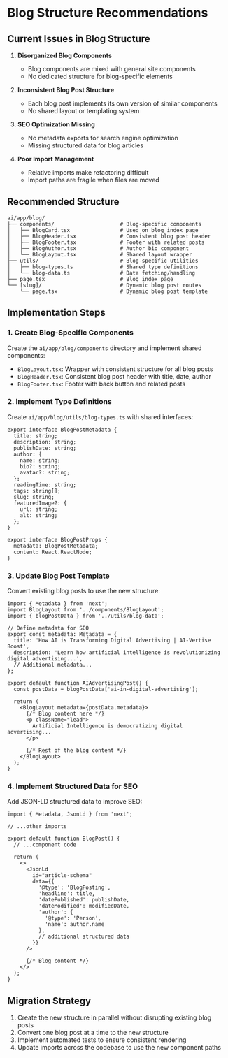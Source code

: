 # Blog Structure Recommendations

## Current Issues in Blog Structure

1. **Disorganized Blog Components**
   - Blog components are mixed with general site components
   - No dedicated structure for blog-specific elements

2. **Inconsistent Blog Post Structure**
   - Each blog post implements its own version of similar components
   - No shared layout or templating system

3. **SEO Optimization Missing**
   - No metadata exports for search engine optimization
   - Missing structured data for blog articles

4. **Poor Import Management**
   - Relative imports make refactoring difficult
   - Import paths are fragile when files are moved

## Recommended Structure

```
ai/app/blog/
├── components/                     # Blog-specific components
│   ├── BlogCard.tsx                # Used on blog index page
│   ├── BlogHeader.tsx              # Consistent blog post header
│   ├── BlogFooter.tsx              # Footer with related posts
│   ├── BlogAuthor.tsx              # Author bio component
│   └── BlogLayout.tsx              # Shared layout wrapper
├── utils/                          # Blog-specific utilities
│   ├── blog-types.ts               # Shared type definitions
│   └── blog-data.ts                # Data fetching/handling
├── page.tsx                        # Blog index page
└── [slug]/                         # Dynamic blog post routes
    └── page.tsx                    # Dynamic blog post template
```

## Implementation Steps

### 1. Create Blog-Specific Components

Create the `ai/app/blog/components` directory and implement shared components:

- `BlogLayout.tsx`: Wrapper with consistent structure for all blog posts
- `BlogHeader.tsx`: Consistent blog post header with title, date, author
- `BlogFooter.tsx`: Footer with back button and related posts

### 2. Implement Type Definitions

Create `ai/app/blog/utils/blog-types.ts` with shared interfaces:

```tsx
export interface BlogPostMetadata {
  title: string;
  description: string;
  publishDate: string;
  author: {
    name: string;
    bio?: string;
    avatar?: string;
  };
  readingTime: string;
  tags: string[];
  slug: string;
  featuredImage?: {
    url: string;
    alt: string;
  };
}

export interface BlogPostProps {
  metadata: BlogPostMetadata;
  content: React.ReactNode;
}
```

### 3. Update Blog Post Template

Convert existing blog posts to use the new structure:

```tsx
import { Metadata } from 'next';
import BlogLayout from '../components/BlogLayout';
import { blogPostData } from '../utils/blog-data';

// Define metadata for SEO
export const metadata: Metadata = {
  title: 'How AI is Transforming Digital Advertising | AI-Vertise Boost',
  description: 'Learn how artificial intelligence is revolutionizing digital advertising...',
  // Additional metadata...
};

export default function AIAdvertisingPost() {
  const postData = blogPostData['ai-in-digital-advertising'];
  
  return (
    <BlogLayout metadata={postData.metadata}>
      {/* Blog content here */}
      <p className="lead">
        Artificial Intelligence is democratizing digital advertising...
      </p>
      
      {/* Rest of the blog content */}
    </BlogLayout>
  );
}
```

### 4. Implement Structured Data for SEO

Add JSON-LD structured data to improve SEO:

```tsx
import { Metadata, JsonLd } from 'next';

// ...other imports

export default function BlogPost() {
  // ...component code
  
  return (
    <>
      <JsonLd
        id="article-schema"
        data={{
          '@type': 'BlogPosting',
          'headline': title,
          'datePublished': publishDate,
          'dateModified': modifiedDate,
          'author': {
            '@type': 'Person',
            'name': author.name
          },
          // additional structured data
        }}
      />
      
      {/* Blog content */}
    </>
  );
}
```

## Migration Strategy

1. Create the new structure in parallel without disrupting existing blog posts
2. Convert one blog post at a time to the new structure
3. Implement automated tests to ensure consistent rendering
4. Update imports across the codebase to use the new component paths 